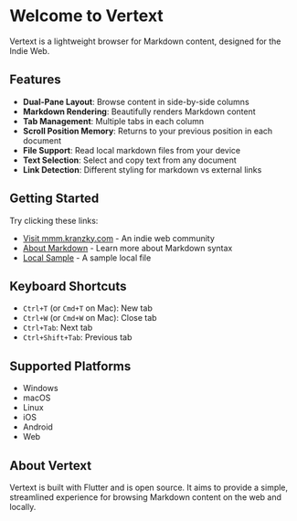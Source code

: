 # Welcome to Vertext

Vertext is a lightweight browser for Markdown content, designed for the Indie Web.

## Features

- **Dual-Pane Layout**: Browse content in side-by-side columns
- **Markdown Rendering**: Beautifully renders Markdown content
- **Tab Management**: Multiple tabs in each column
- **Scroll Position Memory**: Returns to your previous position in each document
- **File Support**: Read local markdown files from your device
- **Text Selection**: Select and copy text from any document
- **Link Detection**: Different styling for markdown vs external links

## Getting Started

Try clicking these links:

- [Visit mmm.kranzky.com](https://mmm.kranzky.com) - An indie web community
- [About Markdown](about:markdown) - Learn more about Markdown syntax
- [Local Sample](file:///sample.md) - A sample local file

## Keyboard Shortcuts

- `Ctrl+T` (or `Cmd+T` on Mac): New tab
- `Ctrl+W` (or `Cmd+W` on Mac): Close tab
- `Ctrl+Tab`: Next tab
- `Ctrl+Shift+Tab`: Previous tab

## Supported Platforms

- Windows
- macOS
- Linux
- iOS
- Android
- Web

## About Vertext

Vertext is built with Flutter and is open source. It aims to provide a simple, streamlined experience for browsing Markdown content on the web and locally.